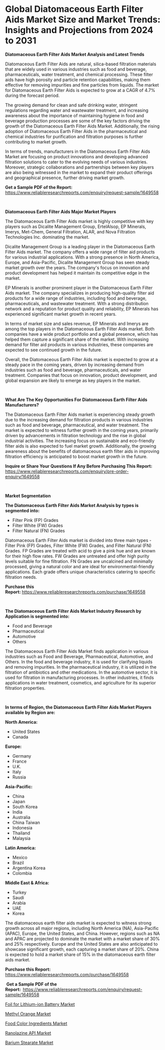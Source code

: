 <p><h1>Global Diatomaceous Earth Filter Aids Market Size and Market Trends: Insights and Projections from 2024 to 2031</h1></p><p><strong>Diatomaceous Earth Filter Aids Market Analysis and Latest Trends</strong></p>
<p><p>Diatomaceous Earth Filter Aids are natural, silica-based filtration materials that are widely used in various industries such as food and beverage, pharmaceuticals, water treatment, and chemical processing. These filter aids have high porosity and particle retention capabilities, making them effective for removing impurities and fine particles from liquids. The market for Diatomaceous Earth Filter Aids is expected to grow at a CAGR of 4.7% during the forecast period.</p><p>The growing demand for clean and safe drinking water, stringent regulations regarding water and wastewater treatment, and increasing awareness about the importance of maintaining hygiene in food and beverage production processes are some of the key factors driving the growth of the Diatomaceous Earth Filter Aids Market. Additionally, the rising adoption of Diatomaceous Earth Filter Aids in the pharmaceutical and chemical industries for purification and filtration purposes is further contributing to market growth.</p><p>In terms of trends, manufacturers in the Diatomaceous Earth Filter Aids Market are focusing on product innovations and developing advanced filtration solutions to cater to the evolving needs of various industries. Moreover, strategic collaborations and partnerships between key players are also being witnessed in the market to expand their product offerings and geographical presence, further driving market growth.</p></p>
<p><strong>Get a Sample PDF of the Report:&nbsp;</strong> <a href="https://www.reliableresearchreports.com/enquiry/request-sample/1649558">https://www.reliableresearchreports.com/enquiry/request-sample/1649558</a></p>
<p>&nbsp;</p>
<p><strong>Diatomaceous Earth Filter Aids Major Market Players</strong></p>
<p><p>The Diatomaceous Earth Filter Aids market is highly competitive with key players such as Dicalite Management Group, ErtelAlsop, EP Minerals, Imerys, Met-Chem, General Filtration, ALAR, and Nova Filtration Technologies Inc. dominating the market.</p><p>Dicalite Management Group is a leading player in the Diatomaceous Earth Filter Aids market. The company offers a wide range of filter aid products for various industrial applications. With a strong presence in North America, Europe, and Asia-Pacific, Dicalite Management Group has seen steady market growth over the years. The company's focus on innovation and product development has helped it maintain its competitive edge in the market.</p><p>EP Minerals is another prominent player in the Diatomaceous Earth Filter Aids market. The company specializes in producing high-quality filter aid products for a wide range of industries, including food and beverage, pharmaceuticals, and wastewater treatment. With a strong distribution network and a reputation for product quality and reliability, EP Minerals has experienced significant market growth in recent years.</p><p>In terms of market size and sales revenue, EP Minerals and Imerys are among the top players in the Diatomaceous Earth Filter Aids market. Both companies have a wide product portfolio and a global presence, which has helped them capture a significant share of the market. With increasing demand for filter aid products in various industries, these companies are expected to see continued growth in the future.</p><p>Overall, the Diatomaceous Earth Filter Aids market is expected to grow at a steady pace in the coming years, driven by increasing demand from industries such as food and beverage, pharmaceuticals, and water treatment. Companies that focus on innovation, product development, and global expansion are likely to emerge as key players in the market.</p></p>
<p>&nbsp;</p>
<p><strong>What Are The Key Opportunities For Diatomaceous Earth Filter Aids Manufacturers?</strong></p>
<p><p>The Diatomaceous Earth Filter Aids market is experiencing steady growth due to the increasing demand for filtration products in various industries such as food and beverage, pharmaceutical, and water treatment. The market is expected to witness further growth in the coming years, primarily driven by advancements in filtration technology and the rise in global industrial activities. The increasing focus on sustainable and eco-friendly filter aids is also expected to fuel market growth. Additionally, the growing awareness about the benefits of diatomaceous earth filter aids in improving filtration efficiency is anticipated to boost market growth in the future.</p></p>
<p><strong>Inquire or Share Your Questions If Any Before Purchasing This Report:</strong> <a href="https://www.reliableresearchreports.com/enquiry/pre-order-enquiry/1649558">https://www.reliableresearchreports.com/enquiry/pre-order-enquiry/1649558</a></p>
<p>&nbsp;</p>
<p><strong>Market Segmentation</strong></p>
<p><strong>The Diatomaceous Earth Filter Aids Market Analysis by types is segmented into:</strong></p>
<p><ul><li>Filter Pink (FP) Grades</li><li>Filter White (FW) Grades</li><li>Filter Natural (FN) Grades</li></ul></p>
<p><p>Diatomaceous Earth Filter Aids market is divided into three main types - Filter Pink (FP) Grades, Filter White (FW) Grades, and Filter Natural (FN) Grades. FP Grades are treated with acid to give a pink hue and are known for their high flow rates. FW Grades are untreated and offer high purity levels suitable for fine filtration. FN Grades are uncalcined and minimally processed, giving a natural color and are ideal for environmental-friendly applications. Each grade offers unique characteristics catering to specific filtration needs.</p></p>
<p><strong>Purchase this Report:&nbsp;</strong><a href="https://www.reliableresearchreports.com/purchase/1649558">https://www.reliableresearchreports.com/purchase/1649558</a></p>
<p>&nbsp;</p>
<p><strong>The Diatomaceous Earth Filter Aids Market Industry Research by Application is segmented into:</strong></p>
<p><ul><li>Food and Beverage</li><li>Pharmaceutical</li><li>Automotive</li><li>Others</li></ul></p>
<p><p>The Diatomaceous Earth Filter Aids Market finds application in various industries such as Food and Beverage, Pharmaceutical, Automotive, and Others. In the food and beverage industry, it is used for clarifying liquids and removing impurities. In the pharmaceutical industry, it is utilized in the filtration of antibiotics and other medications. In the automotive sector, it is used for filtration in manufacturing processes. In other industries, it finds applications in water treatment, cosmetics, and agriculture for its superior filtration properties.</p></p>
<p>&nbsp;</p>
<p><strong>In terms of Region, the Diatomaceous Earth Filter Aids Market Players available by Region are:</strong></p>
<p>
    <p> <strong> North America: </strong>
        <ul>
            <li>United States</li>
            <li>Canada</li>
        </ul>
        </p> 
    <p> <strong> Europe: </strong>
        <ul>
            <li>Germany</li>
            <li>France</li>
            <li>U.K.</li>
            <li>Italy</li>
            <li>Russia</li>
        </ul>
        </p> 
    <p> <strong> Asia-Pacific: </strong>
        <ul>
            <li>China</li>
            <li>Japan</li>
            <li>South Korea</li>
            <li>India</li>
            <li>Australia</li>
            <li>China Taiwan</li>
            <li>Indonesia</li>
            <li>Thailand</li>
            <li>Malaysia</li>
        </ul>
        </p> 
    <p> <strong> Latin America: </strong>
        <ul>
            <li>Mexico</li>
            <li>Brazil</li>
            <li>Argentina Korea</li>
            <li>Colombia</li>
        </ul>
        </p> 
    <p> <strong> Middle East & Africa: </strong>
        <ul>
            <li>Turkey</li>
            <li>Saudi</li>
            <li>Arabia</li>
            <li>UAE</li>
            <li>Korea</li>
        </ul>
    </p>
    </p>
<p><p>The diatomaceous earth filter aids market is expected to witness strong growth across all major regions, including North America (NA), Asia-Pacific (APAC), Europe, the United States, and China. However, regions such as NA and APAC are projected to dominate the market with a market share of 30% and 25% respectively. Europe and the United States are also anticipated to showcase significant growth, each capturing a market share of 20%. China is expected to hold a market share of 15% in the diatomaceous earth filter aids market.</p></p>
<p><strong>Purchase this Report: </strong><a href="https://www.reliableresearchreports.com/purchase/1649558">https://www.reliableresearchreports.com/purchase/1649558</a></p>
<p>&nbsp;<strong>Get a Sample PDF of the Report:&nbsp;&nbsp;</strong><a href="https://www.reliableresearchreports.com/enquiry/request-sample/1649558">https://www.reliableresearchreports.com/enquiry/request-sample/1649558</a></p>
<p><strong></strong></p>
<p><p><a href="https://github.com/nathandecarvalho/Market-Research-Report-List-2/blob/main/foil-for-lithium-ion-battery-market.md">Foil for Lithium-ion Battery Market</a></p><p><a href="https://medium.com/@danmacdonald740/methyl-orange-market-share-evolution-and-market-growth-trends-2024-2031-859c65c9385a">Methyl Orange Market</a></p><p><a href="https://medium.com/@danmacdonald740/food-color-ingredients-nbsp-market-focuses-on-market-share-size-and-projected-forecast-till-2031-b6fe61029b9f">Food Color Ingredients Market</a></p><p><a href="https://github.com/kosella/Market-Research-Report-List-2/blob/main/ranolazine-api-market.md">Ranolazine API Market</a></p><p><a href="https://medium.com/@danmacdonald740/barium-stearate-market-trends-and-market-analysis-forecasted-for-period-2024-2031-e3483e9a99dd">Barium Stearate Market</a></p></p>
